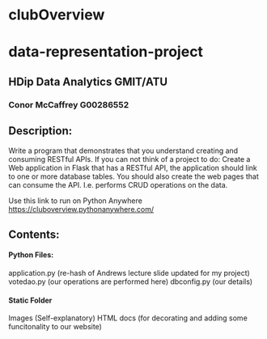 # clubOverview

# data-representation-project
## HDip Data Analytics GMIT/ATU
### Conor McCaffrey G00286552

## Description:

Write a program that demonstrates that you understand creating and consuming
RESTful APIs. If you can not think of a project to do:
Create a Web application in Flask that has a RESTful API, the application
should link to one or more database tables.
You should also create the web pages that can consume the API. I.e. performs
CRUD operations on the data.

Use this link to run on Python Anywhere https://cluboverview.pythonanywhere.com/

## Contents:

#### Python Files:
application.py (re-hash of Andrews lecture slide updated for my project)
votedao.py (our operations are performed here)
dbconfig.py (our details)

#### Static Folder
Images (Self-explanatory)
HTML docs (for decorating and adding some funcitonality to our website)

